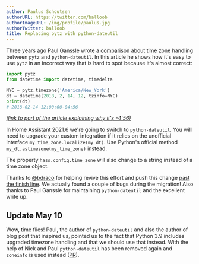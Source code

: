 ```yaml
---
author: Paulus Schoutsen
authorURL: https://twitter.com/balloob
authorImageURL: /img/profile/paulus.jpg
authorTwitter: balloob
title: Replacing pytz with python-dateutil
---
```


Three years ago Paul Ganssle wrote [a comparison](https://blog.ganssle.io/articles/2018/03/pytz-fastest-footgun.html) about time zone handling between `pytz` and `python-dateutil`. In this article he shows how it's easy to use `pytz` in an incorrect way that is hard to spot because it's almost correct:

```python
import pytz
from datetime import datetime, timedelta

NYC = pytz.timezone('America/New_York')
dt = datetime(2018, 2, 14, 12, tzinfo=NYC)
print(dt)
# 2018-02-14 12:00:00-04:56
```

_[(link to part of the article explaining why it's -4:56)](https://blog.ganssle.io/articles/2018/03/pytz-fastest-footgun.html#pytz-s-time-zone-model)_

In Home Assistant 2021.6 we're going to switch to `python-dateutil`. You will need to upgrade your custom integration if it relies on the unofficial interface `my_time_zone.localize(my_dt)`. Use Python's official method `my_dt.astimezone(my_time_zone)` instead.

The property `hass.config.time_zone` will also change to a string instead of a time zone object.

Thanks to [@bdraco] for helping revive this effort and push this change [past the finish line](https://github.com/home-assistant/core/pull/49643). We actually found a couple of bugs during the migration! Also thanks to Paul Ganssle for maintaining `python-dateutil` and the excellent write up.

[@bdraco]: https://github.com/bdraco

## Update May 10

Wow, time flies! Paul, the author of `python-dateutil` and also the author of blog post that inspired us, pointed us to the fact that Python 3.9 includes upgraded timezone handling and that we should use that instead. With the help of Nick and Paul `python-dateutil` has been removed again and `zoneinfo` is used instead ([PR](https://github.com/home-assistant/core/pull/50387)).
